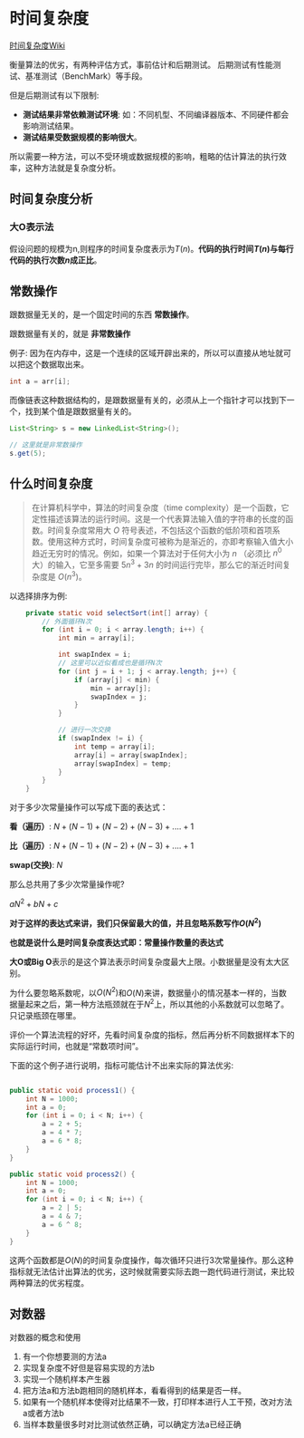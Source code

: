 # 时间复杂度

[时间复杂度Wiki](https://zh.wikipedia.org/wiki/%E6%97%B6%E9%97%B4%E5%A4%8D%E6%9D%82%E5%BA%A6)

衡量算法的优劣，有两种评估方式，事前估计和后期测试。
后期测试有性能测试、基准测试（BenchMark）等手段。

但是后期测试有以下限制:
* **测试结果非常依赖测试环境**: 如：不同机型、不同编译器版本、不同硬件都会影响测试结果。
* **测试结果受数据规模的影响很大**。 

所以需要一种方法，可以不受环境或数据规模的影响，粗略的估计算法的执行效率，这种方法就是复杂度分析。

## 时间复杂度分析
### 大O表示法

假设问题的规模为n,则程序的时间复杂度表示为$T(n)$。**代码的执行时间$T(n)$与每行代码的执行次数$n$成正比**。

##  常数操作
跟数据量无关的，是一个固定时间的东西 **常数操作**。

跟数据量有关的，就是 **非常数操作**

例子:
因为在内存中，这是一个连续的区域开辟出来的，所以可以直接从地址就可以把这个数据取出来。

```java
int a = arr[i];
```

而像链表这种数据结构的，是跟数据量有关的，必须从上一个指针才可以找到下一个，找到某个值是跟数据量有关的。

```java
List<String> s = new LinkedList<String>();

// 这里就是非常数操作
s.get(5);
```

## 什么时间复杂度
> 在计算机科学中，算法的时间复杂度（time complexity）是一个函数，它定性描述该算法的运行时间。这是一个代表算法输入值的字符串的长度的函数。时间复杂度常用大 $O$ 符号表述，不包括这个函数的低阶项和首项系数。使用这种方式时，时间复杂度可被称为是渐近的，亦即考察输入值大小趋近无穷时的情况。例如，如果一个算法对于任何大小为 $n$ （必须比 $n^{0}$ 大）的输入，它至多需要 $5n^{3} + 3n$ 的时间运行完毕，那么它的渐近时间复杂度是 $O(n^{3}$)。

以选择排序为例:
```java
    private static void selectSort(int[] array) {
        // 外面循环N次
        for (int i = 0; i < array.length; i++) {
            int min = array[i];

            int swapIndex = i;
            // 这里可以近似看成也是循环N次
            for (int j = i + 1; j < array.length; j++) {
                if (array[j] < min) {
                    min = array[j];
                    swapIndex = j;
                }
            }

            // 进行一次交换
            if (swapIndex != i) {
                int temp = array[i];
                array[i] = array[swapIndex];
                array[swapIndex] = temp;
            }
        }
    }
```


对于多少次常量操作可以写成下面的表达式：

**看（遍历）**: $N + (N - 1) + (N - 2) + (N - 3) + .... + 1$

**比（遍历）**: $N + (N - 1) + (N - 2) + (N - 3) + .... + 1$

**swap(交换)**: $N$

那么总共用了多少次常量操作呢?

$aN^{2} + bN + c$

**对于这样的表达式来讲，我们只保留最大的值，并且忽略系数写作$O(N^{2})$**

**也就是说什么是时间复杂度表达式即：常量操作数量的表达式**

**大O或Big O**表示的是这个算法表示时间复杂度最大上限。小数据量是没有太大区别。

为什么要忽略系数呢，以$O(N^{2})$和$O(N)$来讲，数据量小的情况基本一样的，当数据量起来之后，第一种方法瓶颈就在于$N^{2}$上，所以其他的小系数就可以忽略了。只记录瓶颈在哪里。

评价一个算法流程的好坏，先看时间复杂度的指标，然后再分析不同数据样本下的实际运行时间，也就是“常数项时间”。

下面的这个例子进行说明，指标可能估计不出来实际的算法优劣:
```java

public static void process1() {
    int N = 1000;
    int a = 0;
    for (int i = 0; i < N; i++) {
        a = 2 + 5;
        a = 4 * 7;
        a = 6 * 8;
    }
}

public static void process2() {
    int N = 1000;
    int a = 0;
    for (int i = 0; i < N; i++) {
        a = 2 | 5;
        a = 4 & 7;
        a = 6 ^ 8;
    }
}
```

这两个函数都是$O(N)$的时间复杂度操作，每次循环只进行3次常量操作。那么这种指标就无法估计出算法的优劣，这时候就需要实际去跑一跑代码进行测试，来比较两种算法的优劣程度。

## 对数器

对数器的概念和使用
1. 有一个你想要测的方法a
2. 实现复杂度不好但是容易实现的方法b
3. 实现一个随机样本产生器
4. 把方法a和方法b跑相同的随机样本，看看得到的结果是否一样。
5. 如果有一个随机样本使得对比结果不一致，打印样本进行人工干预，改对方法a或者方法b
6. 当样本数量很多时对比测试依然正确，可以确定方法a已经正确



